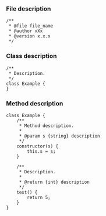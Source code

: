 ### File description
```
/**
 * @file file_name
 * @author xXx
 * @version x.x.x
 */
```

### Class description
```
/**
 * Description.
 */
class Example {
}
```

### Method description
```
class Example {
	/**
	 * Method description.
	 *
	 * @param s {string} description
	 */
	constructor(s) {
		this.s = s;
	}

	/**
	 * Description.
	 *
	 * @return {int} description
	 */
	test() {
		return 5;
	}
}
```